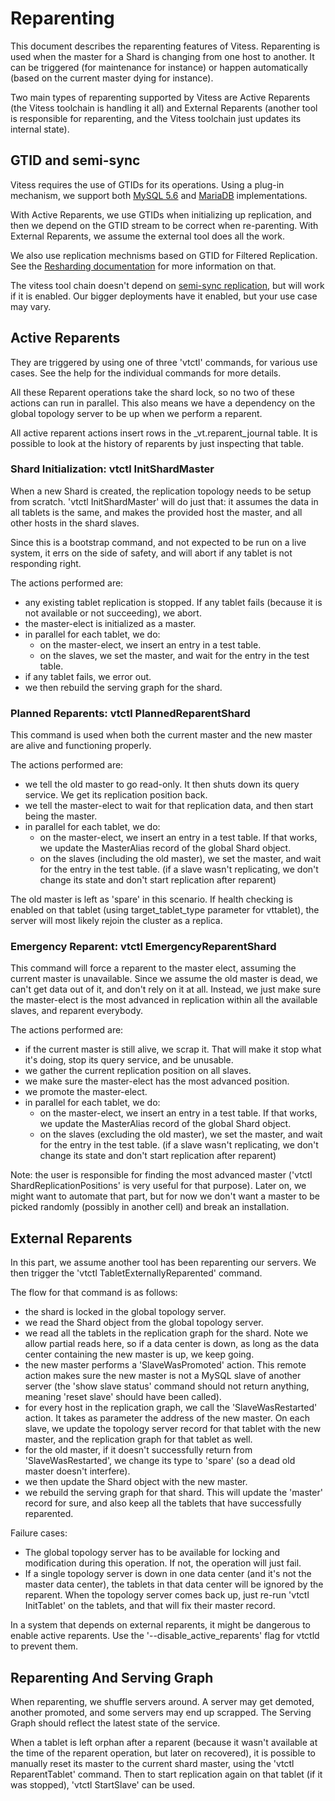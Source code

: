# Reparenting

This document describes the reparenting features of
Vitess. Reparenting is used when the master for a Shard is changing
from one host to another. It can be triggered (for maintenance for
instance) or happen automatically (based on the current master dying
for instance).

Two main types of reparenting supported by Vitess are Active Reparents
(the Vitess toolchain is handling it all) and External Reparents
(another tool is responsible for reparenting, and the Vitess toolchain
just updates its internal state).

## GTID and semi-sync

Vitess requires the use of GTIDs for its operations. Using a plug-in mechanism, we support both [MySQL 5.6](https://dev.mysql.com/doc/refman/5.6/en/replication-gtids-howto.html) and [MariaDB](https://mariadb.com/kb/en/mariadb/global-transaction-id/) implementations.

With Active Reparents, we use GTIDs when initializing up replication,
and then we depend on the GTID stream to be correct when
re-parenting. With External Reparents, we assume the external tool
does all the work.

We also use replication mechnisms based on GTID for Filtered
Replication. See the [Resharding documentation](Resharding.md) for
more information on that.

The vitess tool chain doesn't depend on
[semi-sync replication](https://dev.mysql.com/doc/refman/5.6/en/replication-semisync.html),
but will work if it is enabled. Our bigger deployments have it
enabled, but your use case may vary.

## Active Reparents

They are triggered by using one of three 'vtctl' commands, for various
use cases. See the help for the individual commands for more details.

All these Reparent operations take the shard lock, so no two of these
actions can run in parallel. This also means we have a dependency on the
global topology server to be up when we perform a reparent.

All active reparent actions insert rows in the \_vt.reparent\_journal
table. It is possible to look at the history of reparents by just
inspecting that table.

### Shard Initialization: vtctl InitShardMaster

When a new Shard is created, the replication topology needs to be
setup from scratch. 'vtctl InitShardMaster' will do just that: it
assumes the data in all tablets is the same, and makes the provided
host the master, and all other hosts in the shard slaves.

Since this is a bootstrap command, and not expected to be run on a
live system, it errs on the side of safety, and will abort if any
tablet is not responding right.

The actions performed are:
- any existing tablet replication is stopped. If any tablet fails
  (because it is not available or not succeeding), we abort.
- the master-elect is initialized as a master.
- in parallel for each tablet, we do:
  - on the master-elect, we insert an entry in a test table.
  - on the slaves, we set the master, and wait for the entry in the test table.
- if any tablet fails, we error out.
- we then rebuild the serving graph for the shard.

### Planned Reparents: vtctl PlannedReparentShard

This command is used when both the current master and the new master
are alive and functioning properly.

The actions performed are:
- we tell the old master to go read-only. It then shuts down its query
  service. We get its replication position back.
- we tell the master-elect to wait for that replication data, and then
  start being the master.
- in parallel for each tablet, we do:
  - on the master-elect, we insert an entry in a test table. If that
    works, we update the MasterAlias record of the global Shard object.
  - on the slaves (including the old master), we set the master, and
    wait for the entry in the test table. (if a slave wasn't
    replicating, we don't change its state and don't start replication
    after reparent)

The old master is left as 'spare' in this scenario. If health checking
is enabled on that tablet (using target\_tablet\_type parameter for
vttablet), the server will most likely rejoin the cluster as a
replica.

### Emergency Reparent: vtctl EmergencyReparentShard

This command will force a reparent to the master elect, assuming the
current master is unavailable. Since we assume the old master is dead,
we can't get data out of it, and don't rely on it at all. Instead, we
just make sure the master-elect is the most advanced in replication
within all the available slaves, and reparent everybody.

The actions performed are:
- if the current master is still alive, we scrap it. That will make it
  stop what it's doing, stop its query service, and be unusable.
- we gather the current replication position on all slaves.
- we make sure the master-elect has the most advanced position.
- we promote the master-elect.
- in parallel for each tablet, we do:
  - on the master-elect, we insert an entry in a test table. If that
    works, we update the MasterAlias record of the global Shard object.
  - on the slaves (excluding the old master), we set the master, and
    wait for the entry in the test table. (if a slave wasn't
    replicating, we don't change its state and don't start replication
    after reparent)

Note: the user is responsible for finding the most advanced master
('vtctl ShardReplicationPositions' is very useful for that
purpose). Later on, we might want to automate that part, but for now
we don't want a master to be picked randomly (possibly in another
cell) and break an installation.

## External Reparents

In this part, we assume another tool has been reparenting our
servers. We then trigger the 'vtctl TabletExternallyReparented'
command.

The flow for that command is as follows:
- the shard is locked in the global topology server.
- we read the Shard object from the global topology server.
- we read all the tablets in the replication graph for the shard. Note
  we allow partial reads here, so if a data center is down, as long as
  the data center containing the new master is up, we keep going.
- the new master performs a 'SlaveWasPromoted' action. This remote
  action makes sure the new master is not a MySQL slave of another
  server (the 'show slave status' command should not return anything,
  meaning 'reset slave' should have been called).
- for every host in the replication graph, we call the
  'SlaveWasRestarted' action. It takes as parameter the address of the
  new master. On each slave, we update the topology server record for
  that tablet with the new master, and the replication graph for that
  tablet as well.
- for the old master, if it doesn't successfully return from
  'SlaveWasRestarted', we change its type to 'spare' (so a dead old
  master doesn't interfere).
- we then update the Shard object with the new master.
- we rebuild the serving graph for that shard. This will update the
  'master' record for sure, and also keep all the tablets that have
  successfully reparented.

Failure cases:
- The global topology server has to be available for locking and
  modification during this operation. If not, the operation will just
  fail.
- If a single topology server is down in one data center (and it's not
  the master data center), the tablets in that data center will be
  ignored by the reparent. When the topology server comes back up,
  just re-run 'vtctl InitTablet' on the tablets, and that will fix
  their master record.

In a system that depends on external reparents, it might be dangerous
to enable active reparents. Use the '--disable\_active\_reparents'
flag for vtctld to prevent them.

## Reparenting And Serving Graph

When reparenting, we shuffle servers around. A server may get demoted,
another promoted, and some servers may end up scrapped. The Serving
Graph should reflect the latest state of the service.

When a tablet is left orphan after a reparent (because it wasn't
available at the time of the reparent operation, but later on
recovered), it is possible to manually reset its master to the current
shard master, using the 'vtctl ReparentTablet' command. Then to start
replication again on that tablet (if it was stopped), 'vtctl StartSlave'
can be used.
